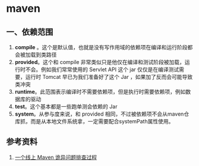 # maven

## 一、依赖范围

1. **compile** 。这个是默认值，也就是没有写作用域的依赖项在编译和运行阶段都会被加载到类路径
2. **provided**。这个和 compile 非常类似只是他仅在编译和测试阶段被加载，运行时不会。例如我们常常使用的 Servlet API 这个 jar 仅仅是在编译测试需要，运行时 Tomcat 早已为我们准备好了这个 Jar ，如果加了反而会可能导致类冲突
3. **runtime**。此范围表示编译时不需要依赖项，但是执行时需要依赖项，例如数据库的驱动
4. **test**。这个基本都是一些跑单测会依赖的 Jar
5. **system**。从参与度来说，和 provided 相同，不过被依赖项不会从maven仓库抓，而是从本地文件系统拿，一定需要配合systemPath属性使用。

## 参考资料

1. [一个线上 Maven 诡异问题排查过程](https://mp.weixin.qq.com/s/_p0pRYKo040MzwSNNKjZ_Q)

